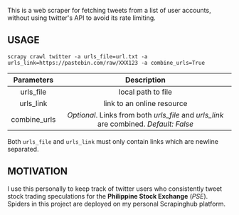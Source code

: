 This is a web scraper for fetching tweets from a list of user accounts,
without using twitter's API to avoid its rate limiting.

## USAGE

`scrapy crawl twitter -a urls_file=url.txt -a urls_link=https://pastebin.com/raw/XXX123 -a combine_urls=True`

**Parameters**|**Description**
:-----:|:-----:
urls_file|local path to file
urls_link|link to an online resource
combine_urls|*Optional*. Links from both *urls_file* and *urls_link* are combined. *Default: False*

Both `urls_file` and `urls_link` must only contain links which are newline separated.

## MOTIVATION

I use this personally to keep track of twitter users who consistently tweet stock trading
speculations for the **Philippine Stock Exchange** (*PSE*). Spiders in this project are
deployed on my personal Scrapinghub platform.
